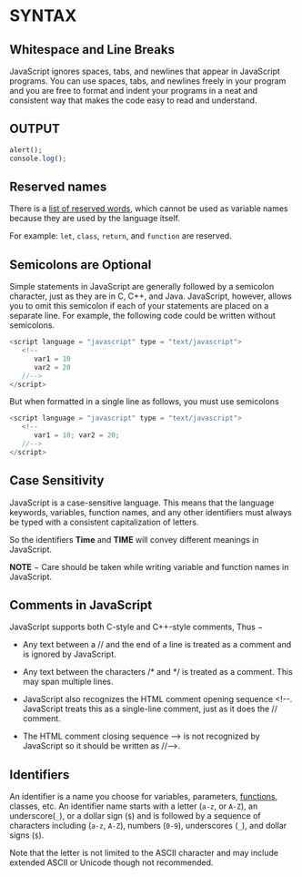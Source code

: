 # SYNTAX

## Whitespace and Line Breaks

JavaScript ignores spaces, tabs, and newlines that appear in JavaScript programs. You can use spaces, tabs, and newlines freely in your program and you are free to format and indent your programs in a neat and consistent way that makes the code easy to read and understand.

## OUTPUT

```php
alert();
console.log();
```

## Reserved names

There is a [list of reserved words](https://developer.mozilla.org/en-US/docs/Web/JavaScript/Reference/Lexical_grammar#Keywords), which cannot be used as variable names because they are used by the language itself.

For example: `let`, `class`, `return`, and `function` are reserved.

## Semicolons are Optional

Simple statements in JavaScript are generally followed by a semicolon character, just as they are in C, C++, and Java. JavaScript, however, allows you to omit this semicolon if each of your statements are placed on a separate line. For example, the following code could be written without semicolons.

```javascript
<script language = "javascript" type = "text/javascript">
   <!--
      var1 = 10
      var2 = 20
   //-->
</script>
```

But when formatted in a single line as follows, you must use semicolons

```javascript
<script language = "javascript" type = "text/javascript">
   <!--
      var1 = 10; var2 = 20;
   //-->
</script>
```

## Case Sensitivity

JavaScript is a case-sensitive language. This means that the language keywords, variables, function names, and any other identifiers must always be typed with a consistent capitalization of letters.

So the identifiers **Time** and **TIME** will convey different meanings in JavaScript.

**NOTE** − Care should be taken while writing variable and function names in JavaScript.

## Comments in JavaScript

JavaScript supports both C-style and C++-style comments, Thus −

- Any text between a // and the end of a line is treated as a comment and is ignored by JavaScript.

- Any text between the characters /* and */ is treated as a comment. This may span multiple lines.

- JavaScript also recognizes the HTML comment opening sequence <!--. JavaScript treats this as a single-line comment, just as it does the // comment.

- The HTML comment closing sequence --> is not recognized by JavaScript so it should be written as //-->.

## Identifiers

An identifier is a name you choose for variables, parameters, [functions](https://www.javascripttutorial.net/javascript-function/), classes, etc. An identifier name starts with a letter (`a-z`, or `A-Z`), an underscore(`_`), or a dollar sign (`$`) and is followed by a sequence of characters including (`a-z`, `A-Z`), numbers (`0-9`), underscores (`_`), and dollar signs (`$`).

Note that the letter is not limited to the ASCII character and may include extended ASCII or Unicode though not recommended.
